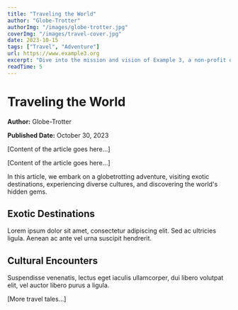 ```yaml
---
title: "Traveling the World"
author: "Globe-Trotter"
authorImg: "/images/globe-trotter.jpg"
coverImg: "/images/travel-cover.jpg"
date: 2023-10-15
tags: ["Travel", "Adventure"]
url: https://www.example3.org
excerpt: "Dive into the mission and vision of Example 3, a non-profit organization dedicated to making a positive impact on society. Learn about their projects and initiatives."
readTime: 5
---
```


# Traveling the World

**Author:** Globe-Trotter


**Published Date:** October 30, 2023

[Content of the article goes here...]

[Content of the article goes here...]

In this article, we embark on a globetrotting adventure, visiting exotic destinations, experiencing diverse cultures, and discovering the world's hidden gems.

## Exotic Destinations

Lorem ipsum dolor sit amet, consectetur adipiscing elit. Sed ac ultricies ligula. Aenean ac ante vel urna suscipit hendrerit.

## Cultural Encounters

Suspendisse venenatis, lectus eget iaculis ullamcorper, dui libero volutpat elit, vel auctor libero purus a ligula.

[More travel tales...]
